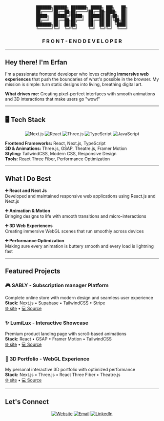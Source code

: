 <div align="center">

```
███████╗██████╗ ███████╗ █████╗ ███╗   ██╗
██╔════╝██╔══██╗██╔════╝██╔══██╗████╗  ██║
█████╗  ██████╔╝█████╗  ███████║██╔██╗ ██║
██╔══╝  ██╔══██╗██╔══╝  ██╔══██║██║╚██╗██║
███████╗██║  ██║██╗     ██║  ██║██║ ╚████║
╚══════╝╚═╝  ╚═╝╚═╝     ╚═╝  ╚═╝╚═╝  ╚═══╝
```

### **F R O N T - E N D   D E V E L O P E R**

</div>

---

##  Hey there! I'm Erfan

I'm a passionate frontend developer who loves crafting **immersive web experiences** that push the boundaries of what's possible in the browser. My mission is simple: turn static designs into living, breathing digital art.

**What drives me:** Creating pixel-perfect interfaces with smooth animations and 3D interactions that make users go "wow!"

---

## 🖥️  Tech Stack
 
<div align="center">

![Next.js](https://img.shields.io/badge/Next.js-000000?style=for-the-badge&logo=next.js&logoColor=white)
![React](https://img.shields.io/badge/React-20232A?style=for-the-badge&logo=react&logoColor=61DAFB)
![Three.js](https://img.shields.io/badge/Three.js-000000?style=for-the-badge&logo=three.js&logoColor=white)
![TypeScript](https://img.shields.io/badge/TypeScript-007ACC?style=for-the-badge&logo=typescript&logoColor=white)
![JavaScript](https://img.shields.io/badge/JavaScript-F7DF1E?style=for-the-badge&logo=javascript&logoColor=black)

</div>

**Frontend Frameworks:** React, Next.js, TypeScript  
**3D & Animations:** Three.js, GSAP, Theatre.js, Framer Motion  
**Styling:** TailwindCSS, Modern CSS, Responsive Design  
**Tools:** React Three Fiber, Performance Optimization

---

##  What I Do Best

**➕ React and Next Js**  
Developed and maintained responsive web applications using React.js and Next.js

**➕ Animation & Motion**  
Bringing designs to life with smooth transitions and micro-interactions

**➕ 3D Web Experiences**  
Creating immersive WebGL scenes that run smoothly across devices

**➕ Performance Optimization**  
Making sure every animation is buttery smooth and every load is lightning fast

---

##  Featured Projects

### 🎮 **SABLY** - Subscription manager Platform
Complete online store with modern design and seamless user experience  
**Stack:** Next.js • Supabase • TailwindCSS • Stripe  
[🌐 site](https://sably.ir/) • [💻 Source](https://github.com/erfan-mirasadi/SUBLY)
### ✨ **LumiLux** - Interactive Showcase  
Premium product landing page with scroll-based animations  
**Stack:** React • GSAP • Framer Motion • TailwindCSS  
[🌐 site](https://lumiluxe.studio/) • [💻 Source](https://github.com/erfan-mirasadi/LumiLuxe)

### 🧊 **3D Portfolio** - WebGL Experience
My personal interactive 3D portfolio with optimized performance  
**Stack:** Next.js • Three.js • React Three Fiber • Theatre.js  
[🌐 site](https://iamerfan.me) • [💻 Source](https://github.com/erfan-mirasadi/IamErfan)

---

##  Let's Connect

<div align="center">

[![Website](https://img.shields.io/badge/🌐_Website-iamerfan.me-4285F4?style=for-the-badge)](https://iamerfan.me)
[![Email](https://img.shields.io/badge/📧_Email-Contact_Me-EA4335?style=for-the-badge)](mailto:erfan.mirasadi@gmail.com)
[![LinkedIn](https://img.shields.io/badge/💼_LinkedIn-Connect-0A66C2?style=for-the-badge)](https://linkedin.com/in/erfan-mirasadi)

</div>
